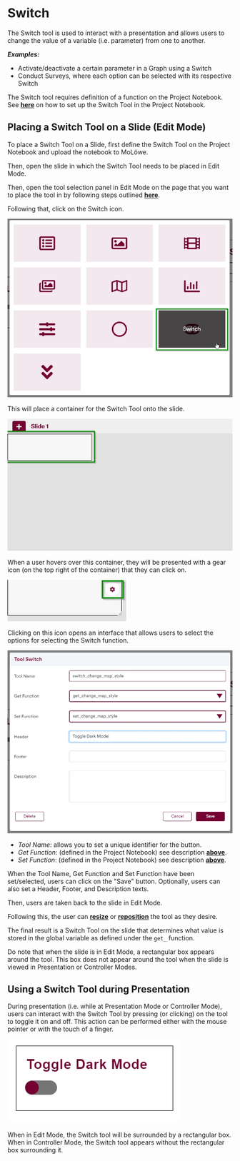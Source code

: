 # Switch

The Switch tool is used to interact with a presentation and allows users to change the value of a variable (i.e. parameter)
from one to another.

***Examples:***
* Activate/deactivate a certain parameter in a Graph using a Switch
* Conduct Surveys, where each option can be selected with its respective Switch

The Switch tool requires definition of a function on the Project Notebook.
See [**here**](docs/project_notebook/setting_up_tools.md) on how to set up the Switch Tool in the Project
Notebook.

## **Placing a Switch Tool on a Slide (Edit Mode)**

To place a Switch Tool on a Slide, first define the Switch Tool on the Project Notebook and upload the notebook to MoLöwe.

Then, open the slide in which the Switch Tool needs to be placed in Edit Mode.

Then, open the tool selection panel in Edit Mode on the page that you want to place the tool in by following steps
outlined [**here**](docs/edit-mode/05_slides.md#4-editing-slides-edit-mode).

Following that, click on the Switch icon.

![](/img/doc/65_switch.jpg)

This will place a container for the Switch Tool onto the slide.

![](/img/doc/38_tool_field.jpg)

When a user hovers over this container, they will be presented with a gear icon (on the top right of the container)
that they can click on.

![](/img/doc/39_hover_tool_container.jpg)

Clicking on this icon opens an interface that allows users to select the options for selecting the Switch function.

![](/img/doc/65_switch_2.jpg)

* *Tool Name*: allows you to set a unique identifier for the button.
* *Get Function*: (defined in the Project Notebook) see description [**above**](#defining-a-switch-tool-on-project-notebook).
* *Set Function*: (defined in the Project Notebook) see description [**above**](#defining-a-switch-tool-on-project-notebook).

When the Tool Name, Get Function and Set Function have been set/selected, users can click on the "Save" button.
Optionally, users can also set a Header, Footer, and Description texts.

Then, users are taken back to the slide in Edit Mode.

Following this, the user can [**resize**](00_overview.md#resize-a-tool) or [**reposition**](00_overview.md#reposition-a-tool)
the tool as they desire.

The final result is a Switch Tool on the slide that determines what value is stored in the global variable as defined
under the `get_` function.

Do note that when the slide is in Edit Mode, a rectangular box appears around the tool. This box does not appear around
the tool when the slide is viewed in Presentation or Controller Modes.

## **Using a Switch Tool during Presentation**

During presentation (i.e. while at Presentation Mode or Controller Mode), users can interact with the Switch Tool by
pressing (or clicking) on the tool to toggle it on and off. This action can be performed either with the mouse pointer
or with the touch of a finger.

![](/img/doc/65_switch_3.jpg)

When in Edit Mode, the Switch tool will be surrounded by a rectangular box. When in Controller Mode, the Switch tool
appears without the rectangular box surrounding it.
